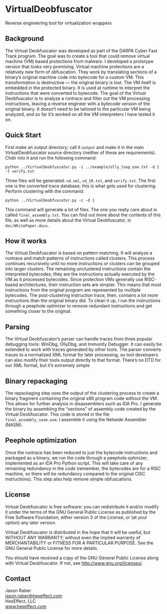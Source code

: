 VirtualDeobfuscator
===================

Reverse engineering tool for virtualization wrappers

Background
----------

The Virtual Deobfuscator was developed as part of the DARPA Cyber Fast Track
program. The goal was to create a tool that could remove virtual machine (VM)
based protections from malware. I developed a prototype version that looks very
promising.  Virtual machine protections are a relatively new form of
obfuscation. They work by translating sections of a binary&rsquo;s original
machine code into bytecode for a custom VM. This transformation is destructive
&mdash; the original binary is lost. The VM itself is embedded in the protected
binary. It is used at runtime to interpret the instructions that were converted
to bytecode.  The goal of the Virtual Deobfuscator is to analyze a runtrace and
filter out the VM processing instructions, leaving a reverse engineer with a
bytecode version of the original binary. It doesn&rsquo;t need to be tailored
to the particular VM being analyzed, and so far it&rsquo;s worked on all the VM
interpreters I have tested it on.

Quick Start
-----------

First make an output directory; call it `output` and make it in the main
VirtualDeobfuscator source directory (neither of these are requirements). Chdir
into it and run the following command:

    python ../VirtualDeobfuscator.py -i ../example/olly_loop_eax.txt -d 1 -t verify.txt

Three files will be generated: `vd.xml`, `vd_IR.txt`, and `verify.txt`. The
first one is the converted trace database; this is what gets used for
clustering. Perform clustering with the command: 

    python ../VirtualDeobfuscator.py -c -d 1

This command will generate a lot of files.  The one you really care about is
called `final_assembly.txt`. You can find out more about the contents of this
file, as well as more details about the Virtual Deobfuscator, in
`doc/WhitePaper.docx`.

How it works
------------

The Virtual Deobfuscator is based on pattern matching. It will analyze a
runtrace and match patterns of instructions called clusters. This process
continues recursively until no more instructions or clusters can be grouped
into larger clusters. The remaining unclustered instructions contain the
interpreted bytecodes; they are the instructions actually executed by the VM as
it processed bytecodes.  Since protection VMs generally use RISC-based
architectures, their instruction sets are simpler. This means that most
instructions from the original program are represented by multiple bytecodes.
The post-clustering instruction trace, then, contains a lot more instructions
than the original binary did. To clean it up, I run the instructions through a
peephole optimizer to remove redundant instructions and get something closer to
the original.

Parsing
-------

The Virtual Deobfuscator&rsquo;s parser can handle traces from three popular
debugging tools: WinDbg, OllyDbg, and Immunity Debugger. It can easily be
extended to work with traces generated by other tools.  The parser converts
traces to a normalized XML format for later processing, so tool developers can
also modify their tools output directly to that format. There&rsquo;s no DTD
for our XML format, but it&rsquo;s extremely simple

Binary repackaging
------------------
The repackaging step uses the output of the clustering process to create a
binary fragment containing the original x86 program code without the VM. This
allows for further analysis in disassemblers such as IDA Pro. I generate the
binary by assembling the &ldquo;sections&rdquo; of assembly code created by the
Virtual Deobfuscator. This code is stored in the file
`final_assembly_nasm.asm`. I assemble it using the Netwide Assembler (NASM).

Peephole optimization
---------------------
Once the runtrace has been reduced to just the bytecode instructions and
packaged as a binary, we run the code through a peephole optimizer, implemented
as an IDA Pro Python script. This will take care of any remaining redundancy in
the code (remember, the bytecodes are for a RISC machine, so there will be
redundancy compared to the original CISC instructions). This step also help
remove simple obfuscations.

License
---------------------
Virtual Deobfuscator is free software: you can redistribute it and/or modify
it under the terms of the GNU General Public License as published by
the Free Software Foundation, either version 3 of the License, or
(at your option) any later version.

Virtual Deobfuscator is distributed in the hope that it will be useful,
but WITHOUT ANY WARRANTY; without even the implied warranty of
MERCHANTABILITY or FITNESS FOR A PARTICULAR PURPOSE.  See the
GNU General Public License for more details.

You should have received a copy of the GNU General Public License
along with Virtual Deobfuscator.  If not, see <http://www.gnu.org/licenses/>.

Contact
-------

Jason Raber  
jason.raber@hexeffect.com  
HexEffect, LLC  
www.hexeffect.com
